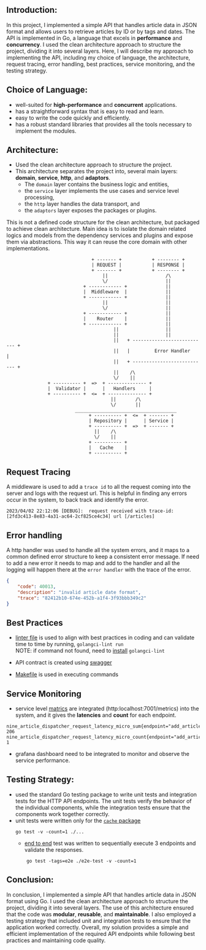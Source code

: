 ## Introduction:
In this project, I implemented a simple API that handles article data in JSON format
and allows users to retrieve articles by ID or by tags and dates. The API is 
implemented in Go, a language that excels in **performance** and **concurrency**. I used 
the clean architecture approach to structure the project, dividing  it into several layers. 
Here, I will describe my approach to implementing the API, including my choice of language, 
the architecture, request tracing, error handling, best practices, service monitoring,  and the testing strategy.

## Choice of Language:
- well-suited for **high-performance** and **concurrent** applications.
- has a straightforward syntax that is easy to read and learn. 
- easy to write the code quickly and efficiently. 
- has a robust standard libraries that provides all the tools necessary to implement 
the modules. 

## Architecture:
- Used the clean architecture approach to structure the project.
- This architecture separates the project into, several main layers: 
**domain**, **service**, **http**, and **adaptors**. 
  * The `domain` layer contains the business logic and entities, 
  * the `service` layer implements the use cases and service level processing, 
  * the `http` layer handles the data transport, and 
  * the `adaptors` layer exposes the packages or plugins.

This is not a defined code structure for the clean architecture, but packaged to 
achieve clean architecture. Main idea is to isolate the domain related logics 
and models from the dependency services and plugins and expose them via 
abstractions. This way it can reuse the core domain with other implementations.   

```text
                               + ------- +           + -------- +
                               | REQUEST |           | RESPONSE |
                               + ------- +           + -------- +
                                   ||                     /\
                                   \/                     ||
                            + ------------ +              ||
                            |  Middleware  |              ||
                            + ------------ +              ||
                                   ||                     ||
                                   \/                     ||
                            + ------------ +              ||  
                            |    Router    |              ||    
                            + ------------ +              ||  
                                       ||                 ||
                                       ||                 ||
                                       ||   + --------------------------- +
                                       ||   |         Error Handler       |
                                       ||   + --------------------------- +
                                       ||    /\
                                       \/    ||
               + ---------- +  =>  + -------------- +  
               |  Validator |      |   Handlers     |      
               + ---------- +  <=  + -------------- +    
                                      ||       /\
                                      \/       ||
                         _____________________________________
                              + ---------- +  <=  + ------- +
                              | Repository |      | Service |
                              + ---------- +  =>  + ------- +
                                ||    /\          
                                \/    ||     
                              + ---------- +    
                              |   Cache    |    
                              + ---------- +    
```


## Request Tracing
A middleware is used to add a `trace id` to all the request coming into the server and 
logs with the request url. This is helpful in finding any errors occur in the system, 
to back track and identify the error.    

```
2023/04/02 22:12:06 [DEBUG]:  request received with trace-id:[2fd3c413-8e83-4a31-ac64-2cf825ce4c34] url [/articles]
```

## Error handling
A http handler was used to handle all the system errors, and it maps to a 
common defined error structure to keep a consistent error message. 
If need to add a new error it needs to map and add to the handler and all the 
logging will happen there at the `error handler` with the trace of the error.   

```json
{
    "code": 40013,
    "description": "invalid article date format",
    "trace": "82412b10-674e-452b-a1f4-3f93bbb349c2"
}
``` 

## Best Practices
* [linter file](.golangci.yml) is used to align with best practices in coding and can validate time 
to time by running, `golangci-lint run`  
NOTE: if command not found, need to [install](https://golangci-lint.run/) `golangci-lint` 

* API contract is created using [swagger](docs/swagger.yaml) 
* [Makefile](Makefile) is used in executing commands 

## Service Monitoring
- service level [matrics](http://localhost:7001/metrics) are integrated (http:localhost:7001/metrics) into the system, and it gives the 
**latencies** and **count** for each endpoint. 
```
nine_article_dispatcher_request_latency_micro_sum{endpoint="add_article",error="false"} 206
nine_article_dispatcher_request_latency_micro_count{endpoint="add_article",error="false"} 1
```
- grafana dashboard need to be integrated to monitor and observe the service performance. 


## Testing Strategy:
-  used the standard Go testing package to write unit tests and integration tests 
for the HTTP API endpoints. The unit tests verify the behavior of the individual 
components, while the integration tests ensure that the components work together 
correctly.
- unit tests were written only for the [`cache` package](internal/adaptors/cache/cache_test.go)
    ```shell
    go test -v -count=1 ./...
    ```
  - [end to end](/e2e-test/e2e_test.go) test was written to sequentially execute 3 endpoints and 
  validate the responses.
  ```shell
      go test -tags=e2e ./e2e-test -v -count=1
    ```
## Conclusion:
In conclusion, I implemented a simple API that handles article data in JSON 
format using Go. I used the clean architecture approach to structure  the 
project, dividing it into several layers. The use of this architecture ensured 
that the code was **modular**, **reusable**, and **maintainable**. I also 
employed a testing strategy that included unit and integration tests to ensure 
that the application worked correctly. Overall, my solution provides a simple 
and efficient implementation of the required API endpoints while following 
best practices and maintaining code quality.